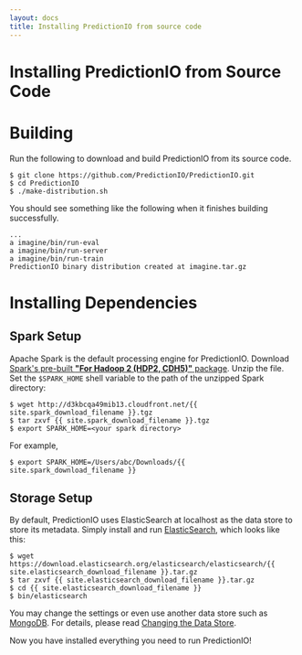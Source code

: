 ```yaml
---
layout: docs
title: Installing PredictionIO from source code
---
```


# Installing PredictionIO from Source Code

Building
========

Run the following to download and build PredictionIO from its source code.

```
$ git clone https://github.com/PredictionIO/PredictionIO.git
$ cd PredictionIO
$ ./make-distribution.sh
```

You should see something like the following when it finishes building
successfully.

```
...
a imagine/bin/run-eval
a imagine/bin/run-server
a imagine/bin/run-train
PredictionIO binary distribution created at imagine.tar.gz
```


Installing Dependencies
=======================

Spark Setup
-----------

Apache Spark is the default processing engine for PredictionIO.  Download [Spark's pre-built **"For Hadoop 2 (HDP2, CDH5)"**
package](http://spark.apache.org/downloads.html). Unzip the file. Set the `$SPARK_HOME` shell variable to the path of the unzipped Spark directory:

```
$ wget http://d3kbcqa49mib13.cloudfront.net/{{ site.spark_download_filename }}.tgz
$ tar zxvf {{ site.spark_download_filename }}.tgz
$ export SPARK_HOME=<your spark directory>
```

For example,

```
$ export SPARK_HOME=/Users/abc/Downloads/{{ site.spark_download_filename }}
```

Storage Setup
-------------

By default, PredictionIO uses ElasticSearch at localhost as the data store to store its metadata. Simply install and run [ElasticSearch](http://www.elasticsearch.org/), which looks like this:

```
$ wget https://download.elasticsearch.org/elasticsearch/elasticsearch/{{ site.elasticsearch_download_filename }}.tar.gz
$ tar zxvf {{ site.elasticsearch_download_filename }}.tar.gz
$ cd {{ site.elasticsearch_download_filename }}
$ bin/elasticsearch
```

You may change the settings or even use another data store such as [MongoDB](http://www.mongodb.org/). For details, please read [Changing the Data Store](config-datastore.html).


Now you have installed everything you need to run PredictionIO!